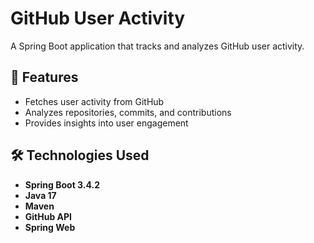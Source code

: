 # GitHub User Activity

A Spring Boot application that tracks and analyzes GitHub user activity.

## 🚀 Features
- Fetches user activity from GitHub
- Analyzes repositories, commits, and contributions
- Provides insights into user engagement

## 🛠️ Technologies Used
- **Spring Boot 3.4.2**
- **Java 17**
- **Maven**
- **GitHub API**
- **Spring Web**


